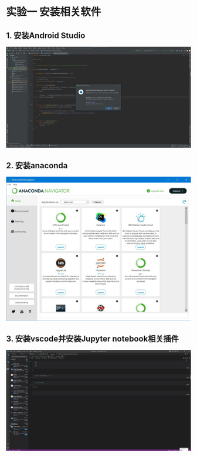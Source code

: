 # 实验一 安装相关软件
## 1. 安装Android Studio
![android studio](./screenshot/AndroidStudio.jpg)
## 2. 安装anaconda
![anaconda](./screenshot/anaconda.jpg)
## 3. 安装vscode并安装Jupyter notebook相关插件
![vscode](./screenshot/vscode.jpg)
